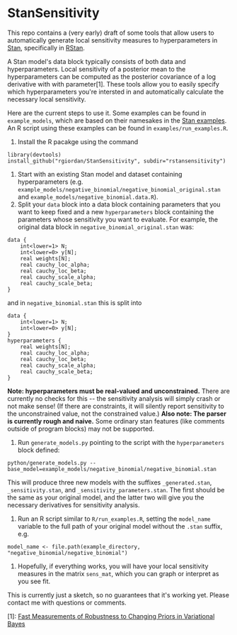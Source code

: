 # StanSensitivity

This repo contains a (very early) draft of some tools that allow users
to automatically generate local sensitivity measures to hyperparameters in
[Stan](http://mc-stan.org/), specifically in [RStan](http://mc-stan.org/interfaces/rstan.html).

A Stan model's data block typically consists of both data and hyperparameters.
Local sensitivity of a posterior mean to the hyperparameters can be
computed as the posterior covariance of a log derivative with with parameter[1].
These tools allow you to
easily specify which hyperparameters you're intersted in and automatically
calculate the necessary local sensitivity.

Here are the current steps to use it.  Some examples can be found in
```example_models```, which are based on their namesakes in the
[Stan examples](https://github.com/stan-dev/example-models).  An R script
using these examples can be found in ```examples/run_examples.R```.

1. Install the R pacakge using the command
```
library(devtools)
install_github("rgiordan/StanSensitivity", subdir="rstansensitivity")
```
1. Start with an existing Stan model and dataset containing hyperparameters (e.g. ```example_models/negative_binomial/negative_binomial_original.stan``` and
```example_models/negative_binomial.data.R```).
1. Split your ```data``` block into a data block containing parameters that
you want to keep fixed and a new ```hyperparameters``` block containing the
parameters whose sensitivity you want to evaluate.  For example, the original
data block in ```negative_binomial_original.stan``` was:
```
data {
    int<lower=1> N;
    int<lower=0> y[N];
    real weights[N];
    real cauchy_loc_alpha;
    real cauchy_loc_beta;
    real cauchy_scale_alpha;
    real cauchy_scale_beta;
}
```
and in ```negative_binomial.stan``` this is split into
```
data {
    int<lower=1> N;
    int<lower=0> y[N];
}
hyperparameters {
    real weights[N];
    real cauchy_loc_alpha;
    real cauchy_loc_beta;
    real cauchy_scale_alpha;
    real cauchy_scale_beta;
}
```
**Note: hyperparameters must be real-valued and unconstrained.**  There are
currently no checks for this -- the sensitivity analysis will simply crash
or not make sense!  (If there are constraints, it will silently report
sensitivity to the unconstrained value, not the constrained value.)
**Also note: The parser is currently rough and naive.**  Some ordinary stan features
(like comments outside of program blocks) may not be supported.
1. Run ```generate_models.py``` pointing to the script with the
```hyperparameters``` block defined:
```
python/generate_models.py --base_model=example_models/negative_binomial/negative_binomial.stan
```
This will produce three new models with the suffixes ```_generated.stan```,
```_sensitivity.stan```, and ```_sensitivity_parameters.stan```.
The first should be the same as your original
model, and the latter two will give you the necessary derivatives for sensitivity
analysis.
1. Run an R script similar to ```R/run_examples.R```, setting the ```model_name``` variable
to the full path of your original model without the ```.stan``` suffix, e.g.
```
model_name <- file.path(example_directory, "negative_binomial/negative_binomial")
```
1. Hopefully, if everything works, you will have your local sensitivity measures
in the matrix ```sens_mat```, which you can graph or interpret as you see fit.

This is currently just a sketch, so no guarantees that
it's working yet.  Please contact me with questions or comments.

[1]: [Fast Measurements of Robustness to Changing Priors in Variational Bayes](https://arxiv.org/abs/1611.07469)
